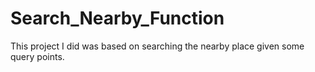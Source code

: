 # Search_Nearby_Function
This project I did was based on searching the nearby place given some query points.
